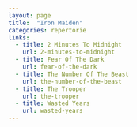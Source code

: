 ```yaml
---
layout: page
title:  "Iron Maiden"
categories: repertorie
links:
  - title: 2 Minutes To Midnight
    url: 2-minutes-to-midnight
  - title: Fear Of The Dark
    url: fear-of-the-dark
  - title: The Number Of The Beast
    url: the-number-of-the-beast
  - title: The Trooper
    url: the-trooper
  - title: Wasted Years
    url: wasted-years
---
```

